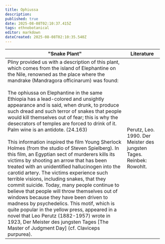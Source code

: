 ```yaml
---
title: Ophiussa
description: 
published: true
date: 2025-08-08T02:10:37.415Z
tags: ethnobotanical
editor: markdown
dateCreated: 2025-08-08T02:10:35.540Z
---
```


| "Snake Plant" | **Literature** |
|---|---|
| Pliny provided us with a description of this plant, which comes from the island of Elephantine on the Nile, renowned as the place where the mandrake (Mandragora officinarum) was found:<br><br>The ophiussa on Elephantine in the same Ethiopia has a lead-colored and unsightly appearance and is said, when drunk, to produce such dread and such terror of snakes that people would kill themselves out of fear; this is why the desecrators of temples are forced to drink of it. Palm wine is an antidote. (24.163)<br><br>This information inspired the film Young Sherlock Holmes (from the studio of Steven Spielberg). In this film, an Egyptian sect of murderers kills its victims by shooting an arrow that has been treated with an unidentified hallucinogen into the carotid artery. The victims experience such terrible visions, including snakes, that they commit suicide. Today, many people continue to believe that people will throw themselves out of windows because they have been driven to madness by psychedelics. This motif, which is quite popular in the yellow press, appeared in a novel that Leo Perutz (1882-1957) wrote in 1923, Der Meister des jungsten Tages [The Master of Judgment Day] (cf. Claviceps purpurea). | Perutz, Leo. 1990. Der Meister des jungsten Tages. Reinbek: Rowohlt. |